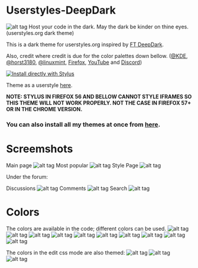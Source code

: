 # Userstyles-DeepDark
![alt tag](https://raw.githubusercontent.com/RaitaroH/Userstyles-DeepDark/master/Images/Userstyles%20-%20DeepDark.png)
Host your code in the dark. May the dark be kinder on thine eyes. (userstyles.org dark theme)

This is a dark theme for userstyles.org inspired by [FT DeepDark](https://addons.mozilla.org/en-US/firefox/addon/ft-deepdark/?src=search). 

Also, credit where credit is due for the color palettes down bellow. ([@KDE](https://github.com/KDE), [@horst3180](https://github.com/horst3180), [@linuxmint](https://github.com/linuxmint), [Firefox](https://www.mozilla.org/en-US/firefox/new/), [YouTube](https://www.youtube.com/) and [Discord](https://discordapp.com/))

[![Install directly with Stylus](https://img.shields.io/badge/Install%20directly%20with-Stylus-285959.svg)](https://rawgit.com/RaitaroH/Userstyles-DeepDark/master/UserstylesDeepDark.user.css)

Theme as a userstyle [here](https://userstyles.org/styles/148112/userstyles-deepdark).

**NOTE: STYLUS IN FIREFOX 56 AND BELLOW CANNOT STYLE IFRAMES SO THIS THEME WILL NOT WORK PROPERLY. NOT THE CASE IN FIREFOX 57+ OR IN THE CHROME VERSION.**

### **You can also install all my themes at once from [here](https://github.com/RaitaroH/Import-All-Deepdark).**


# Screemshots
Main page
![alt tag](https://raw.githubusercontent.com/RaitaroH/Userstyles-DeepDark/master/Images/Main_Page.png)
Most popular
![alt tag](https://raw.githubusercontent.com/RaitaroH/Userstyles-DeepDark/master/Images/Most_Popular.png)
Style Page
![alt tag](https://raw.githubusercontent.com/RaitaroH/Userstyles-DeepDark/master/Images/Style_Page.png)

Under the forum:

Discussions
![alt tag](https://raw.githubusercontent.com/RaitaroH/Userstyles-DeepDark/master/Images/Discussions.png)
Comments
![alt tag](https://raw.githubusercontent.com/RaitaroH/Userstyles-DeepDark/master/Images/Comments.png)
Search
![alt tag](https://raw.githubusercontent.com/RaitaroH/Userstyles-DeepDark/master/Images/Search.png)

# Colors 
The colors are available in the code; different colors can be used.
![alt tag](https://raw.githubusercontent.com/RaitaroH/Userstyles-DeepDark/master/Images/ArcDark_Colors.png)
![alt tag](https://raw.githubusercontent.com/RaitaroH/Userstyles-DeepDark/master/Images/BreezeDark_Colors.png)
![alt tag](https://raw.githubusercontent.com/RaitaroH/Userstyles-DeepDark/master/Images/DeepDark_Colors.png)
![alt tag](https://raw.githubusercontent.com/RaitaroH/Userstyles-DeepDark/master/Images/Discord_Colors.png)
![alt tag](https://raw.githubusercontent.com/RaitaroH/Userstyles-DeepDark/master/Images/Firefox_Colors.png)
![alt tag](https://raw.githubusercontent.com/RaitaroH/Userstyles-DeepDark/master/Images/Firefox57_Colors.png)
![alt tag](https://raw.githubusercontent.com/RaitaroH/Userstyles-DeepDark/master/Images/Mint-Y-Dark_Colors.png)
![alt tag](https://raw.githubusercontent.com/RaitaroH/Userstyles-DeepDark/master/Images/VertexDark_Colors.png)
![alt tag](https://raw.githubusercontent.com/RaitaroH/Userstyles-DeepDark/master/Images/Youtube_Colors.png)
![alt tag](https://raw.githubusercontent.com/RaitaroH/Userstyles-DeepDark/master/Images/9anime_Colors.png)

The colors in the edit css mode are also themed:
![alt tag](https://raw.githubusercontent.com/RaitaroH/Userstyles-DeepDark/master/Images/Breeze_Code.png)
![alt tag](https://raw.githubusercontent.com/RaitaroH/Userstyles-DeepDark/master/Images/DeepDark_Code.png)
![alt tag](https://raw.githubusercontent.com/RaitaroH/Userstyles-DeepDark/master/Images/Mint-Y_Code.png)
